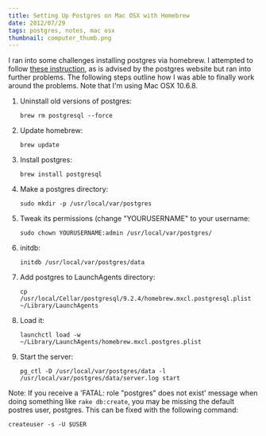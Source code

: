 ```yaml
---
title: Setting Up Postgres on Mac OSX with Homebrew
date: 2012/07/29
tags: postgres, notes, mac osx
thumbnail: computer_thumb.png
---
```


<p>I ran into some challenges installing postgres via homebrew. I attempted to follow <a href="">these instruction</a>, as is advised by the postgres website but ran into further problems. The following steps outline how I was able to finally work around the problems. Note that I'm using Mac OSX 10.6.8.</p> 

<ol>
  <li>Uninstall old versions of postgres:
    <pre><code>brew rm postgresql --force</code></pre>
  </li>
  <li>Update homebrew:
    <pre><code>brew update</code></pre>
  </li>
  <li>Install postgres:
    <pre><code>brew install postgresql</code></pre>
  </li>
  <li>Make a postgres directory:
    <pre><code>sudo mkdir -p /usr/local/var/postgres</code></pre>
  </li>
  <li>Tweak its permissions (change "YOURUSERNAME" to your username:
    <pre><code>sudo chown YOURUSERNAME:admin /usr/local/var/postgres/</code></pre>
  </li>
  <li>initdb:
    <pre><code>initdb /usr/local/var/postgres/data</code></pre>
  </li>
  <li>Add postgres to LaunchAgents directory:
    <pre><code>cp /usr/local/Cellar/postgresql/9.2.4/homebrew.mxcl.postgresql.plist ~/Library/LaunchAgents</code></pre>
  </li>
  <li>Load it:
    <pre><code>launchctl load -w ~/Library/LaunchAgents/homebrew.mxcl.postgres.plist</code></pre>
  </li>
  <li>Start the server:
    <pre><code>pg_ctl -D /usr/local/var/postgres/data -l /usr/local/var/postgres/data/server.log start</code></pre>
  </li>
</ol>

<p>Note: If you receive a 'FATAL:  role "postgres" does not exist' message when doing something like <code>rake db:create</code>, you may be missing the default postres user, postgres. This can be fixed with the following command:</p>

<pre><code>createuser -s -U $USER</code></pre>
